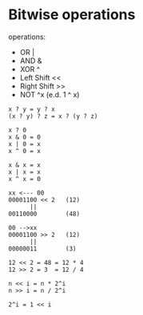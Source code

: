 # Bitwise operations

operations:
- OR |
- AND &
- XOR ^
- Left Shift <<
- Right Shift >>
- NOT ^x (e.d. 1 ^ x)

```
x ? y = y ? x
(x ? y) ? z = x ? (y ? z)

x ? 0
x & 0 = 0
x | 0 = x
x ^ 0 = x

x & x = x
x | x = x
x ^ x = 0

xx <--- 00
00001100 << 2   (12) 
      ||
00110000        (48)

00 -->xx
00001100 >> 2   (12)
      ||
00000011        (3)

12 << 2 = 48 = 12 * 4
12 >> 2 = 3  = 12 / 4 

n << i = n * 2^i
n >> i = n / 2^i

2^i = 1 << i
```



